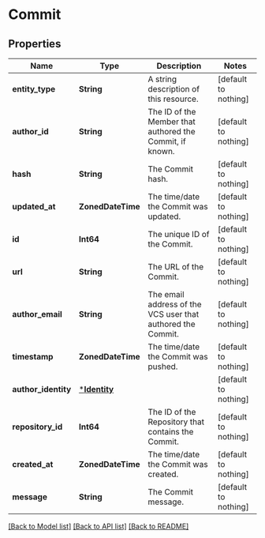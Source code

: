 # Commit


## Properties
Name | Type | Description | Notes
------------ | ------------- | ------------- | -------------
**entity_type** | **String** | A string description of this resource. | [default to nothing]
**author_id** | **String** | The ID of the Member that authored the Commit, if known. | [default to nothing]
**hash** | **String** | The Commit hash. | [default to nothing]
**updated_at** | **ZonedDateTime** | The time/date the Commit was updated. | [default to nothing]
**id** | **Int64** | The unique ID of the Commit. | [default to nothing]
**url** | **String** | The URL of the Commit. | [default to nothing]
**author_email** | **String** | The email address of the VCS user that authored the Commit. | [default to nothing]
**timestamp** | **ZonedDateTime** | The time/date the Commit was pushed. | [default to nothing]
**author_identity** | [***Identity**](Identity.md) |  | [default to nothing]
**repository_id** | **Int64** | The ID of the Repository that contains the Commit. | [default to nothing]
**created_at** | **ZonedDateTime** | The time/date the Commit was created. | [default to nothing]
**message** | **String** | The Commit message. | [default to nothing]


[[Back to Model list]](../README.md#models) [[Back to API list]](../README.md#api-endpoints) [[Back to README]](../README.md)


